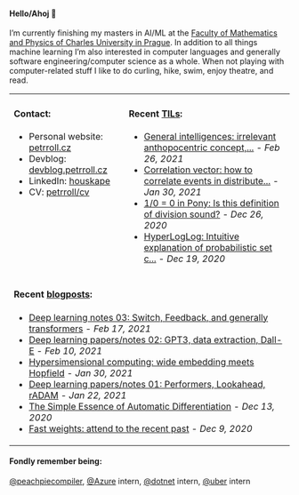 #### Hello/Ahoj 👋

I’m currently finishing my masters in AI/ML at the [Faculty of Mathematics and Physics of Charles University in Prague](https://www.mff.cuni.cz/en). In addition to all things machine learning I’m also interested in computer languages and generally software engineering/computer science as a whole. When not playing with computer-related stuff I like to do curling, hike, swim, enjoy theatre, and read.

<table><tr><td valign="top">
  
#### Contact:
- Personal website: [petrroll.cz](https://petrroll.cz)
- Devblog: [devblog.petrroll.cz](https://devblog.petrroll.cz)
- LinkedIn: [houskape](https://www.linkedin.com/in/houskape/)
- CV: [petrroll/cv](https://github.com/petrroll/cv)
</td><td valign="top">

#### Recent [TILs](https://devblog.petrroll.cz/til/):
<!-- tils-posts starts -->
* [General intelligences: irrelevant anthopocentric concept,...](https://twitter.com/vgr/status/1363965583860011015) - _Feb 26, 2021_
* [Correlation vector: how to correlate events in distribute...](https://github.com/microsoft/CorrelationVector/blob/master/cV%20-%203.0.md) - _Jan 30, 2021_
* [1/0 = 0 in Pony: Is this definition of division sound?](https://hillelwayne.com/post/divide-by-zero/) - _Dec 26, 2020_
* [HyperLogLog: Intuitive explanation of probabilistic set c...](https://danonrockstar.com/hyperloglog-an-intuitive-explanation-that-doesnt-involve-math-c8fe131adfca) - _Dec 19, 2020_
<!-- tils-posts ends -->
</td></tr>

<tr><td colspan="2">

#### Recent [blogposts](https://devblog.petrroll.cz/):
<!-- blog-posts starts -->
* [Deep learning notes 03: Switch, Feedback, and generally transformers](http://devblog.petrroll.cz/deep-learning-papersnotes-03-switch-feedback-and-generally-transformers/) - _Feb 17, 2021_
* [Deep learning papers/notes 02: GPT3, data extraction, Dall-E](http://devblog.petrroll.cz/deep-learning-papersnotes-02-gpt3-data-extraction-dall-e/) - _Feb 10, 2021_
* [Hypersimensional computing: wide embedding meets Hopfield](http://devblog.petrroll.cz/hypersimensional-computing-wide-embedding-meets-hopfield/) - _Jan 30, 2021_
* [Deep learning papers/notes 01: Performers, Lookahead, rADAM](http://devblog.petrroll.cz/deep-learning-papersnotes-01-performers-lookahead-radam/) - _Jan 22, 2021_
* [The Simple Essence of Automatic Differentiation](http://devblog.petrroll.cz/the-simple-essence-of-automatic-differentiation/) - _Dec 13, 2020_
* [Fast weights: attend to the recent past](http://devblog.petrroll.cz/fast-weights-attend-to-the-recent-past/) - _Dec 9, 2020_
<!-- blog-posts ends -->
</td></tr></table>

#### Fondly remember being:
[@peachpiecompiler](https://github.com/peachpiecompiler), [@Azure](https://github.com/Azure) intern, [@dotnet](https://github.com/dotnet) intern, [@uber](https://github.com/uber) intern
